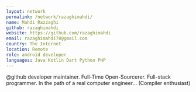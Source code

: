 ```yaml
---
layout: network
permalink: /network/razaghimahdi/
name: Mahdi Razzaghi
github: razaghimahdi
website: https://github.com/razaghimahdi
email: razaghimahdi78@gmail.com
country: The Internet
location: Remote
role: android developer
languages: Java Kotlin Dart Python PHP
---
```


@github developer maintainer. Full-Time Open-Sourcerer. Full-stack programmer. In the path of a real computer engineer... (Compiler enthusiast)
